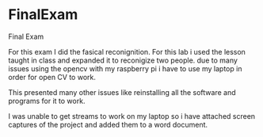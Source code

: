 # FinalExam
Final Exam

For this exam I did the fasical reconignition. For this lab i used the lesson taught in class and expanded it to reconigize two people.
due to many issues using the opencv with my raspberry pi i have to use my laptop in order for open CV to work.

This presented many other issues like reinstalling all the software and programs for it to work. 

I was unable to get streams to work on my laptop so i have attached screen captures of the project and added them to a word document.

